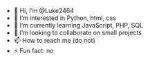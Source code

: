 - 👋 Hi, I’m @Luke2464
- 👀 I’m interested in Python, html, css
- 🌱 I’m currently learning JavaScript, PHP, SQL
- 💞️ I’m looking to collaborate on small projects
- 📫 How to reach me (do not)
- ⚡ Fun fact: no
